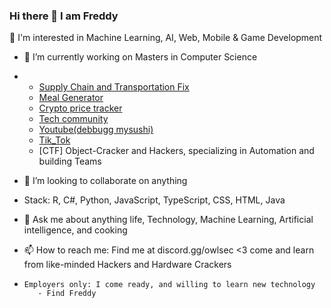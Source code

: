 ### Hi there 👋 I am Freddy
  👀 I'm interested in Machine Learning, AI, Web, Mobile & Game Development
- 🔭 I’m currently working on Masters in Computer Science
-  - [Supply Chain and Transportation Fix](https://github.com/fmckenzie05/Supply-Chain-and-Transportation-Fix)
   - [Meal Generator](https://github.com/fmckenzie05/meal-generator)
   - [Crypto price tracker](https://github.com/fmckenzie05/crypto_price_ticker)
   - [Tech community](https://www.reddit.com/r/TechHive/)
   - [Youtube(debbugg mysushi)](https://www.youtube.com/channel/UChVU8dfXy91szlgnsgo_SdA)
   - [Tik_Tok](https://www.tiktok.com/@cyber_bum966)
   - [CTF] Object-Cracker and Hackers, specializing in Automation and building Teams

- 👯 I’m looking to collaborate on anything
-  Stack: R, C#, Python, JavaScript, TypeScript, CSS, HTML, Java
- 💬 Ask me about anything life, Technology, Machine Learning, Artificial intelligence, and cooking
- 📫 How to reach me: Find me at discord.gg/owlsec <3 come and learn from like-minded Hackers and Hardware Crackers
-     Employers only: I come ready, and willing to learn new technology
         - Find Freddy


